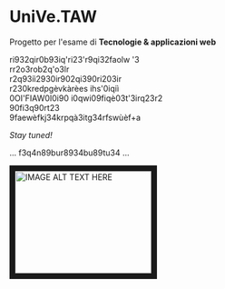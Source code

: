 # UniVe.TAW

Progetto per l'esame di **Tecnologie & applicazioni web**

ri932qir0b93iq'ri23'r9qi32faolw '3  
rr2o3rob2q'o3lr  
r2q93iì2930ir902qi390ri203ir  
r230kredpgèvkàrèes ihs'0iqiì  
0OI'FIAW0I0i90 i0qwi09fiqè03t'3irq23r2  
90fi3q90rt23  
9faewèfkj34krpqà3itg34rfswùèf+a  

_Stay tuned!_

... f3q4n89bur8934bu89tu34 ...

<a href="http://www.youtube.com/watch?feature=player_embedded&v=daF24OPfUVA" target="_blank"><img src="http://img.youtube.com/vi/daF24OPfUVA/0.jpg" 
alt="IMAGE ALT TEXT HERE" width="240" height="180" border="10" /></a>
